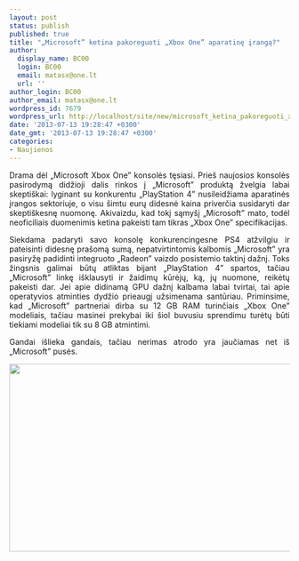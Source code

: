 ```yaml
---
layout: post
status: publish
published: true
title: "„Microsoft” ketina pakoreguoti „Xbox One” aparatinę įrangą?"
author:
  display_name: BC00
  login: BC00
  email: matasx@one.lt
  url: ''
author_login: BC00
author_email: matasx@one.lt
wordpress_id: 7679
wordpress_url: http://localhost/site/new/microsoft_ketina_pakoreguoti_xbox_one_aparatine_iranga/
date: '2013-07-13 19:28:47 +0300'
date_gmt: '2013-07-13 19:28:47 +0300'
categories:
- Naujienos
---
```

<p style="text-align: justify;">
	Drama dėl &bdquo;Microsoft Xbox One&rdquo; konsolės tęsiasi. Prie&scaron; naujosios konsolės pasirodymą didžioji dalis rinkos į &bdquo;Microsoft&rdquo; produktą žvelgia labai skepti&scaron;kai: lyginant su konkurentu &bdquo;PlayStation 4&rdquo; nusileidžiama aparatinės įrangos sektoriuje, o visu &scaron;imtu eurų didesnė kaina priverčia susidaryti dar skepti&scaron;kesnę nuomonę. Akivaizdu, kad tokį sąmy&scaron;į &bdquo;Microsoft&rdquo; mato, todėl neoficiliais duomenimis ketina pakeisti tam tikras &bdquo;Xbox One&rdquo; specifikacijas.</p>
<p style="text-align: justify;">
	Siekdama padaryti savo konsolę konkurencingesne PS4 atžvilgiu ir pateisinti didesnę pra&scaron;omą sumą, nepatvirtintomis kalbomis &bdquo;Microsoft&rdquo; yra pasiryžę padidinti integruoto &bdquo;Radeon&rdquo; vaizdo posistemio taktinį dažnį. Toks žingsnis galimai būtų atliktas bijant &bdquo;PlayStation 4&rdquo; spartos, tačiau &bdquo;Microsoft&rdquo; linkę i&scaron;klausyti ir žaidimų kūrėjų, ką, jų nuomone, reikėtų pakeisti dar. Jei apie didinamą GPU dažnį kalbama labai tvirtai, tai apie operatyvios atminties dydžio prieaugį užsimenama santūriau. Priminsime, kad &bdquo;Microsoft&rdquo; partneriai dirba su 12 GB RAM turinčiais &bdquo;Xbox One&rdquo; modeliais, tačiau masinei prekybai iki &scaron;iol buvusiu sprendimu turėtų būti tiekiami modeliai tik su 8 GB atmintimi.</p>
<p style="text-align: justify;">
	Gandai i&scaron;lieka gandais, tačiau nerimas atrodo yra jaučiamas net i&scaron; &bdquo;Microsoft&rdquo; pusės.</p>
<p>
	<img alt="" src="http://technews.lt/userfiles/avpbg1b_700b.jpg" style="width: 520px; height: 338px;" /></p>
